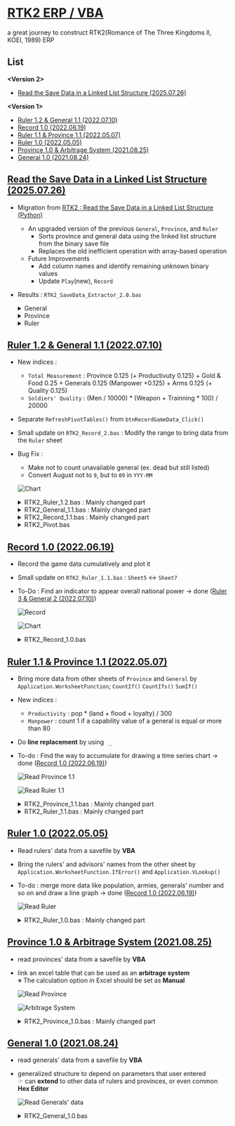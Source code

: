 # [RTK2 ERP / VBA](/README.md#rtk2-erp)

a great journey to construct RTK2(Romance of The Three Kingdoms II, KOEI, 1989) ERP


## List

**<Version 2>**
- [Read the Save Data in a Linked List Structure (2025.07.26)](#read-the-save-data-in-a-linked-list-structure-20250726)

**<Version 1>**
- [Ruler 1.2 & General 1.1 (2022.07.10)](#ruler-12--general-11-20220710)
- [Record 1.0 (2022.06.19)](#record-10-20220619)
- [Ruler 1.1 & Province 1.1 (2022.05.07)](#ruler-11--province-11-20220507)
- [Ruler 1.0 (2022.05.05)](#ruler-10-20220505)
- [Province 1.0 & Arbitrage System (2021.08.25)](#province-10--arbitrage-system-20210825)
- [General 1.0 (2021.08.24)](#general-10-20210824)


## [Read the Save Data in a Linked List Structure (2025.07.26)](#list)
- Migration from [RTK2 : Read the Save Data in a Linked List Structure (Python)](https://github.com/kimpro82/MyGame/pull/93)
  - An upgraded version of the previous `General`, `Province`, and `Ruler`
    - Sorts province and general data using the linked list structure from the binary save file
    - Replaces the old inefficient operation with array-based operation
  - Future Improvements
    - Add column names and identify remaining unknown binary values
    - Update `Play`(new), `Record`
- Results : `RTK2_SaveData_Extractor_2.0.bas`
    <details>
        <summary>General</summary>

    ```csv
    1	61	Cao Cao	0	0	95	91	95	60	65	99	1	0	1	255	0	1	1	0	10000	1000	80	0	0	155	103	17	Cao Cao	Cao Cao
    61	77	Sima Yi	0	0	98	67	93	88	73	98	1	95	1	255	0	2	0	0	1000	100	80	0	0	179	79	17	Cao Cao	Cao Cao
    77	87	Cao Pi	0	0	76	70	80	82	84	83	1	100	1	255	0	1	1	0	1000	100	80	0	0	187	104	17	Cao Cao	Cao Cao
    87	88	Cao Zhang	0	0	60	92	72	86	78	76	1	100	1	255	0	1	1	0	1000	100	80	0	0	190	98	17	Cao Cao	Cao Cao
    88	89	Cao Zhi	0	0	80	15	80	82	82	18	1	100	1	255	0	1	1	0	1000	100	80	0	0	192	99	17	Cao Cao	Cao Cao
    ```
    </details>
    <details>
        <summary>Province</summary>

    ```csv
    17	18	1	Cao Cao	0	0	0	0	3000	70000	0	200000	1	255	0	51	TRUE	73	74	67	10	4	55	9	Cao Cao	20000	11	0
    18	13	19	Zhang Liao	0	0	0	0	2500	45000	0	250000	1	255	0	48	FALSE	72	66	66	10	3	57	9	Cao Cao	12000	8	0
    13	8	15	Zhang Lu	0	0	0	0	2500	30000	0	240000	1	255	0	48	FALSE	70	80	75	10	3	52	6	Cao Cao	5000	1	0
    8	29	10	Xiahou Dun	0	0	18	8	2500	35000	0	80000	1	255	0	48	FALSE	65	67	72	10	2	55	3	Cao Cao	6000	2	0
    29	11	28	Xiahou Yuan	0	0	0	0	2500	45000	0	300000	1	255	0	50	TRUE	65	81	67	5	3	48	12	Cao Cao	10000	6	0
    ```
    </details>
    <details>
        <summary>Ruler</summary>

    ```csv
    1	Cao Cao	17	Sima Yi	50	0	255	1	0	0	42	8	50	50	50	50	50	50	50	50	50	50	50	50	50	50	50	50	255	255	255	255	255	0	0	0	0	0	0	18	45500	680000	4560000	143000	66	0
    2	Liu Bei	33	Zhuge Liang	50	0	255	0	0	0	130	5	50	50	50	50	50	50	50	50	50	50	50	50	50	50	50	50	255	255	255	255	255	0	0	0	0	0	0	7	4000	210000	2830000	87000	54	0
    3	Sun Quan	24	Lu Su	50	0	255	1	0	0	30	5	50	50	50	50	50	50	50	50	50	50	50	50	50	50	50	50	255	255	255	255	255	0	0	0	0	0	0	12	6500	200000	2790000	92000	39	0
    4	Meng Huo	36		50	0	255	1	0	0	250	0	50	50	50	50	50	50	50	50	50	50	50	50	50	50	50	50	255	255	255	255	255	0	0	0	0	0	0	1	1000	35000	85000	17000	8	0
    5		-333		0	0	255	255	0	0	0	0	50	50	50	50	50	50	50	50	50	50	50	50	50	50	50	50	255	255	255	255	255	0	0	0	0	0	0	0	0	0	0	0	0	0
    ```
    </details>


## [Ruler 1.2 & General 1.1 (2022.07.10)](#list)

  - New indices :
    - `Total Measurement` : Province 0.125 (+ Productivuty 0.125) + Gold & Food 0.25 + Generals 0.125 (Manpower +0.125) + Arms 0.125 (+ Quality 0.125)
    - `Soldiers' Quality` : (Men / 10000) * (Weapon + Trainning * 100) / 20000
  - Separate `RefreshPivotTables()` from `btnRecordGameData_Click()`
  - Small update on `RTK2_Record_2.bas` : Modify the range to bring data from the `Ruler` sheet
  - Bug Fix :
    - Make not to count unavailable general (ex. dead but still listed)
    - Convert August not to `9`, but to `09` in `YYY-MM`

    ![Chart](Images/RTK2_Record_Chart_2.PNG)

    <details>
        <summary>RTK2_Ruler_1.2.bas : Mainly changed part</summary>

    ```vba
    Sub ReadRulerData()

        ……
            ……
                ……

                'print the number of the generals
                output.Offset(row, 50).Value = Application.WorksheetFunction.IfError( _
                    Application.WorksheetFunction.CountIfs( _
                        Sheet5.Range("K:K"), _
                        row, _
                        Sheet5.Range("Z:Z"), _
                        ">0" _
                    ), _
                    "" _
                )

                ……

                'print total measurement (new)
                'weight : Province 0.125 (+ Productivuty 0.125) / Gold & Food 0.25 / Generals 0.125 (Manpower +0.125) / Arms 0.125 (+ Quality 0.125)
                output.Offset(row, 57).Value = Application.WorksheetFunction.IfError( _
                    (output.Offset(row, 43).Value + output.Offset(row, 49).Value / 50) * 0.125 _
                    + (output.Offset(row, 45).Value + output.Offset(row, 46).Value) / 2 / 300 * 0.25 _
                    + (output.Offset(row, 50).Value + output.Offset(row, 56).Value * 2) / (255 / 41) * 0.125 _
                    + (output.Offset(row, 51).Value + output.Offset(row, 52).Value) / (255 / 41) * 0.125 _
                    , _
                    "" _
                )

                ……
            ……
        ……

    End Sub
    ```
    </details>

    <details>
        <summary>RTK2_General_1.1.bas : Mainly changed part</summary>

    ```vba
    Sub ReadGeneralData()

        ……
            ……
                ……

                'print the soldiers' quality : (men / 10000) * (weapon + trainning * 100) / 20000
                output.Offset(row, 43).Value = _
                    (output.Offset(row, 16).Value + output.Offset(row, 17).Value * 256) / 10000 _
                    * (output.Offset(row, 18).Value + output.Offset(row, 19).Value * 256 _
                        + output.Offset(row, 20).Value * 100) _
                    / 20000

                ……
            ……
        ……

    End Sub
    ```
    </details>

    <details>
        <summary>RTK2_Record_1.1.bas : Mainly changed part</summary>

    ```vba
    Sub RecordGameData()

        ……

        'Call the file's date (YYY-MM)
        ……

        mm = mm + 1                                             'add 1 because Jan : 0, Feb : 1
        If mm < 10 Then
            Range("B4") = 0 & mm
            ym = CStr(yyy) & "-0" & CStr(mm)
        ……

        ……

        'Get the New Data
        Range("C8:BI23").Offset(row, 0) = Sheet7.Range("B9:BH24").Value

        ……

    End Sub
    ```
    ```vba
    Private Sub btnRecordGameData_Click()

        ……

        'Skip excel formula calculation temporarily
        ……
            Call Sheet9.RefreshPivotTables
        ……

    End Sub
    ```
    </details>

    <details>
        <summary>RTK2_Pivot.bas</summary>

    ```vba
    Option Explicit


    ' Refresh all the Pivot Table and Chart
    Sub RefreshPivotTables()

            PivotTables("PivotTable1").PivotCache.Refresh
            PivotTables("PivotTable2").PivotCache.Refresh

    End Sub
    ```
    ```vba
    Private Sub BtnRefresh_Click()

        Application.Calculation = xlManual                                          'Skip excel formula calculation temporarily
            Call RefreshPivotTables
        Application.Calculation = xlAutomatic

    End Sub
    ```
    </details>

## [Record 1.0 (2022.06.19)](#list)

- Record the game data cumulatively and plot it
- Small update on `RTK2_Ruler_1.1.bas` : `Sheet5` ↔ `Sheet7`
- To-Do : Find an indicator to appear overall national power → done ([Ruler 3 & General 2 (2022.07.10)](#ruler-3--general-2-20220710))

  ![Record](Images/RTK2_Record.PNG)

  ![Chart](Images/RTK2_Record_Chart.PNG)

    <details>
        <summary>RTK2_Record_1.0.bas</summary>

    ```vba
    Option Explicit
    ```
    ```vba
    Sub RecordGameData()

        'Call the target file's path that user entered
        Dim path As String
        path = "C:\Game\Koei\RTK2\" & Range("B1")

        'Check if the file exists
        Dim fileChk As Boolean                                  'default : False
        If (Len(Dir(path)) > 0) Then fileChk = True
        Range("B2") = fileChk

        Dim fn As Integer                                       'fn : file number
        fn = FreeFile

        'Call the file's date (YYY-MM)
        Dim yyy As Byte, mm As Byte, ym As String

            'Read the file
            Open path For Binary Access Read As #fn
                Get #fn, 13, yyy
                Get #fn, 15, mm
            Close #fn

        Range("B3") = yyy

        mm = mm + 1                                             'add 1 because Jan : 0, Feb : 1
        If mm + 1 < 10 Then
            Range("B4") = 0 & mm
            ym = CStr(yyy) & "-0" & CStr(mm)
        Else
            Range("B4") = mm
            ym = CStr(yyy) & "-" & CStr(mm)
        End If
        Debug.Print "yyy-mm : " & ym                            'test : ok

        'Get the Zero Point
        Dim zero As Range
        Set zero = Range("A8")                                  'don't forget 'Set'!

        'Get the Starting Row Number for New Data
        Dim row As Integer
        row = Sheet8.UsedRange.Rows.Count - zero.row + 1        'do not add any format in the data area (it causes there to be recognized as used range)
        Debug.Print "new data starts from row " & row

        'Get the New Data
        Range("C8:BG23").Offset(row, 0) = Sheet7.Range("B9:BF24").Value

        'Fill Filename and YYY-MM
        Dim i As Integer, n As Integer
        n = 16                                                  'if the ruler doesn't exist?
        Debug.Print "new data's row : " & n                     'test : ok
        Debug.Print zero.Offset(row, 0).row                     'test : ok
        For i = 1 To n
            zero.Offset(row + i - 1, 0) = Range("b1").Value
            zero.Offset(row + i - 1, 1) = ym

            'when the ruler's slot is empty
            If zero.Offset(row + i - 1, 3) = 0 Then
                zero.Offset(row + i - 1, 2) = 99
            1ㄱ  End If
        Next i

    End Sub
    ```
    ```vba
    Sub btnRecordGameData_Click()

        'Unify the save file name among all the sheets
        Sheet5.Range("B1").Value = Range("B1")
        Sheet6.Range("B1").Value = Range("B1")
        Sheet7.Range("B1").Value = Range("B1")

        'Skip excel formula calculation temporarily
        Application.Calculation = xlManual
            Call Sheet5.ReadGeneralData
            Call Sheet6.ReadProvinceData
            Call Sheet7.ReadRulerData
            Call Sheet8.RecordGameData
        Application.Calculation = xlAutomatic

        ' Refresh the Pivot Table and Chart
        Sheet9.PivotTables("PivotTable").PivotCache.Refresh

    End Sub
    ```
    <details>


## [Ruler 1.1 & Province 1.1 (2022.05.07)](#list)

- Bring more data from other sheets of `Province` and `General` by `Application.WorksheetFunction`; `CountIf()` `CountIfs()` `SumIf()`
- New indices :
  - `Productivity` : pop * (land + flood + loyalty) / 300
  - `Manpower` : count 1 if a capability value of a general is equal or more than 80
- Do **line replacement** by using ` _`
- To-do : Find the way to accumulate for drawing a time series chart → done ([Record 1.0 (2022.06.19)](#record-10-20220619))

    ![Read Province 1.1](Images/RTK2_ReadProvince_2.PNG)

    ![Read Ruler 1.1](Images/RTK2_ReadRuler_2.PNG)

    <details>
        <summary>RTK2_Province_1.1.bas : Mainly changed part</summary>

    ```vba
    Sub ReadProvinceData()

        ……

        'Read the file
        Open path For Binary Access Read As #fn

            ……

            'loop for each row
            While pos < posEnd

                ……

                'print population (1 = 10,000 people)
                output.Offset(row, 35).Value = ( _
                    output.Offset(row, 15).Value * 256 _
                    + output.Offset(row, 14).Value _
                ) / 100

                ……

                'print productivity : pop * (land + flood + loyalty) / 300
                output.Offset(row, 39).Value = ( _
                    output.Offset(row, 35).Value _
                    * _
                    ( _
                        output.Offset(row, 22).Value _
                        + output.Offset(row, 23).Value _
                        + output.Offset(row, 24).Value _
                    ) / 300 _
                )

                ……

            Wend

        Close #fn

    End Sub
    ```
    </details>
    <details>
        <summary>RTK2_Ruler_1.1.bas : Mainly changed part</summary>

    ```vba
    Sub ReadRulerData()

        ……

        'Read the file
        Open path For Binary Access Read As #fn

            ……

            'loop for each row
            While pos < posEnd
                
                ……

                'print the ruler's name
                output.Offset(row, 41).Value = Application.WorksheetFunction.IfError( _
                    Application.VLookup( _
                        output.Offset(row, 0).Value + output.Offset(row, 1).Value * 256 - 53, _
                        Sheet7.Range("A:B"), _
                        2, _
                        False _
                    ), _
                    "" _
                )

                ……

                'print the number of the provinces
                output.Offset(row, 43).Value = Application.WorksheetFunction.IfError( _
                    Application.WorksheetFunction.CountIf( _
                        Sheet6.Range("S:S"), _
                        row _
                    ), _
                    "" _
                )

                ……

                'print the average loyalty (weighted)
                'caution : exiled rulers cause an error : divide by zero → infinity → stack overflow
                output.Offset(row, 48).Value = Application.WorksheetFunction.IfError( _
                    Application.WorksheetFunction.SumIf( _
                        Sheet6.Range("S:S"), _
                        row, _
                        Sheet6.Range("AO:AO") _
                    ) / Application.WorksheetFunction.Max(1, output.Offset(row, 44).Value), _
                    "" _
                )

                ……

                'print the manpower (War)
                output.Offset(row, 53).Value = Application.WorksheetFunction.IfError( _
                    Application.WorksheetFunction.CountIfs( _
                        Sheet7.Range("K:K"), _
                        row, _
                        Sheet7.Range("F:F"), _
                        ">=80" _
                    ), _
                    "" _
                )

                ……

            Wend

        Close #fn

    End Sub
    ```
    </details>


## [Ruler 1.0 (2022.05.05)](#list)

- Read rulers' data from a savefile by **VBA**
- Bring the rulers' and advisors' names from the other sheet by `Application.WorksheetFunction.IfError()` and `Application.VLookup()`
- To-do : merge more data like population, armies, generals' number and so on and draw a line graph → done ([Record 1.0 (2022.06.19)](#record-10-20220619))

    ![Read Ruler](Images/RTK2_ReadRuler.PNG)

    <details>
        <summary>RTK2_Ruler_1.0.bas : Mainly changed part</summary>

    ```vba
    Sub ReadRulerData()

        ……

        'Read the file
        Open path For Binary Access Read As #fn

            ……

            'loop for each row
            While pos < posEnd
                
                ……

                'print the ruler's name
                output.Offset(row, 41).Value = Application.WorksheetFunction.IfError(Application.VLookup(output.Offset(row, 0).Value + output.Offset(row, 1).Value * 256 - 53, Sheet7.Range("A:B"), 2, False), "")

                'print the advisor's name
                output.Offset(row, 42).Value = Application.WorksheetFunction.IfError(Application.VLookup(output.Offset(row, 4).Value + output.Offset(row, 5).Value * 256 - 53, Sheet7.Range("A:B"), 2, False), "")

                ……

            Wend

        Close #fn

    End Sub
    ```
    ```vba
    Private Sub btnReadRulerData_Click()

        ' Skip excel formula calculation temporarily
        Application.Calculation = xlManual
            Call ReadRulerData
        Application.Calculation = xlAutomatic

    End Sub
    ```
    </details>


## [Province 1.0 & Arbitrage System (2021.08.25)](#list)

- read provinces' data from a savefile by **VBA**
- link an excel table that can be used as an **arbitrage system**  
※ The calculation option in Excel should be set as **Manual** 

    ![Read Province](Images/RTK2_ReadProvince_header.png)

    ![Arbitrage System](Images/RTK2_ArbitrageSystem.png)

    <details>
        <summary>RTK2_Province_1.0.bas : Mainly changed part</summary>

    ```vba
    Sub ReadProvinceData()

        ……

        'Read the file
        Open path For Binary Access Read As #fn

            ……

            Dim data As Byte

            'loop for each row
            While pos <= posEnd
                
                'loop for shifting cell to the right
                While col <= interval
                    Get #fn, pos, data                      'read data one by one
                    output.Offset(row, col).Value = data    'print each byte

                    pos = pos + 1
                    col = col + 1
                Wend

                'print #province
                output.Offset(row, 0).Value = row

                ……

            Wend

        Close #fn

    End Sub
    ```
    ```vba
    Private Sub btnReadProvinceData_Click()

        ' Skip excel formula calculation temporarily
        Application.Calculation = xlManual
            Call ReadProvinceData
        Application.Calculation = xlAutomatic

    End Sub
    ```
    </details>


## [General 1.0 (2021.08.24)](#list)

- read generals' data from a savefile by **VBA**
- generalized structure to depend on parameters that user entered  
  ☞ can **extend** to other data of rulers and provinces, or even common **Hex Editor**

    ![Read Generals' data](Images/RTK2_ReadGeneral.gif)

    <details>
        <summary>RTK2_General_1.0.bas</summary>

    ```vba
    Option Explicit


    Sub ReadGeneral()

        'Call the target file's path that user entered
        Dim path As String
        path = ThisWorkbook.path & Application.PathSeparator & Range("B1")

        'Check if the file exists
        Dim fileChk As Boolean                              'default : False
        If (Len(Dir(path)) > 0) Then fileChk = True
        Range("B2") = fileChk

        Dim fn As Integer                                   'fn : file number
        fn = FreeFile

        'Read the file
        Open path For Binary Access Read As #fn

            'call parameters that user entered on the sheet
            Dim pos, posEnd, interval As Integer
            pos = Range("B3").Value
            interval = Range("B4").Value
            posEnd = Range("B5").Value

            'initialize criteria
            Dim row, col, colEnd As Integer
            row = 1
            col = 1
            colEnd = pos + interval

            'set offset location for output
            Dim output As Range
            Set output = Range("B8")

            'declare name variable for gathering byte data
            Dim data As Byte, name As String
            name = ""

            'loop for each row
            While pos <= posEnd

                'loop for shifting cell to the right
                While col <= interval
                    Get #fn, pos, data                      'read data one by one
                    If col >= 27 Then
                        name = name & Chr(data)             'assemble name from each byte
                    output.Offset(row, col).Value = data    'print each byte

                    pos = pos + 1
                    col = col + 1
                Wend

                'print the general name of the recent row
                output.Offset(row, 0).Value = name
                name = ""

                'set parameters for the next loop
                row = row + 1
                col = 1
                colEnd = colEnd + interval                  'set the end for the next row

            Wend

        Close #fn

    End Sub
    ```
    ```vba
    Private Sub btnReadGeneralData_Click()

        ' Skip excel formula calculation temporarily
        Application.Calculation = xlManual
            Call ReadGeneralData
        Application.Calculation = xlAutomatic

    End Sub
    ```
    </details>